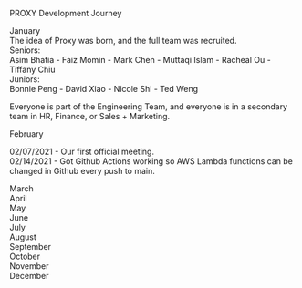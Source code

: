 PROXY Development Journey

January  
The idea of Proxy was born, and the full team was recruited.  
Seniors:  
Asim Bhatia  -  Faiz Momin  -  Mark Chen  -  Muttaqi Islam  -  Racheal Ou  -  Tiffany Chiu  
Juniors:  
Bonnie Peng  -  David Xiao  -  Nicole Shi  -  Ted Weng  

Everyone is part of the Engineering Team, and everyone is in a secondary team in HR, Finance, or Sales + Marketing.  

February  

02/07/2021 - Our first official meeting.  
02/14/2021 - Got Github Actions working so AWS Lambda functions can be changed in Github every push to main.


March  
April  
May  
June  
July  
August  
September  
October  
November  
December  
